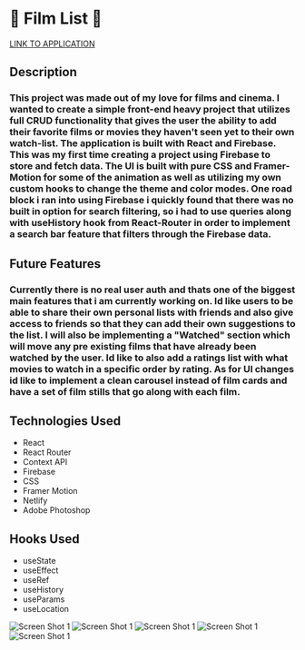 # 🎥 Film List 🎥

[LINK TO APPLICATION](https://filmlist-project.netlify.app/)


## Description

### This project was made out of my love for films and cinema. I wanted to create a simple front-end heavy project that utilizes full CRUD functionality that gives the user the ability to add their favorite films or movies they haven't seen yet to their own watch-list. The application is built with React and Firebase. This was my first time creating a project using Firebase to store and fetch data. The UI is built with pure CSS and Framer-Motion for some of the animation as well as utilizing my own custom hooks to change the theme and color modes. One road block i ran into using Firebase i quickly found that there was no built in option for search filtering, so i had to use queries along with useHistory hook from React-Router in order to implement a search bar feature that filters through the Firebase data.

## Future Features

### Currently there is no real user auth and thats one of the biggest main features that i am currently working on. Id like users to be able to share their own personal lists with friends and also give access to friends so that they can add their own suggestions to the list. I will also be implementing a "Watched" section which will move any pre existing films that have already been watched by the user. Id like to also add a ratings list with what movies to watch in a specific order by rating. As for UI changes id like to implement a clean carousel instead of film cards and have a set of film stills that go along with each film.

## Technologies Used

- React
- React Router
- Context API
- Firebase
- CSS
- Framer Motion
- Netlify
- Adobe Photoshop

## Hooks Used
- useState
- useEffect
- useRef
- useHistory
- useParams
- useLocation



<img  alt="Screen Shot 1" src="https://i.ibb.co/8bVRydg/screenshot1.png">
<img  alt="Screen Shot 1" src="https://i.ibb.co/cbgsRFW/screenshot2.png">
<img  alt="Screen Shot 1" src="https://i.ibb.co/ZJ3tMD6/screenshot3.png">
<img  alt="Screen Shot 1" src="https://i.ibb.co/nQ9MDrg/screenshot4.png">
<img  alt="Screen Shot 1" src="https://i.ibb.co/X2ZTq2K/screenshot5.png">
